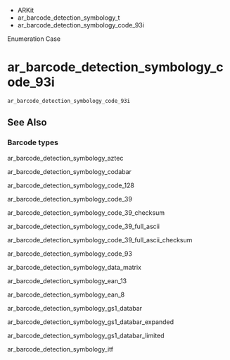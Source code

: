 

- ARKit
- ar_barcode_detection_symbology_t
-  ar_barcode_detection_symbology_code_93i 

Enumeration Case

# ar_barcode_detection_symbology_code_93i

``` source
ar_barcode_detection_symbology_code_93i
```

## See Also

### Barcode types

ar_barcode_detection_symbology_aztec

ar_barcode_detection_symbology_codabar

ar_barcode_detection_symbology_code_128

ar_barcode_detection_symbology_code_39

ar_barcode_detection_symbology_code_39_checksum

ar_barcode_detection_symbology_code_39_full_ascii

ar_barcode_detection_symbology_code_39_full_ascii_checksum

ar_barcode_detection_symbology_code_93

ar_barcode_detection_symbology_data_matrix

ar_barcode_detection_symbology_ean_13

ar_barcode_detection_symbology_ean_8

ar_barcode_detection_symbology_gs1_databar

ar_barcode_detection_symbology_gs1_databar_expanded

ar_barcode_detection_symbology_gs1_databar_limited

ar_barcode_detection_symbology_itf

